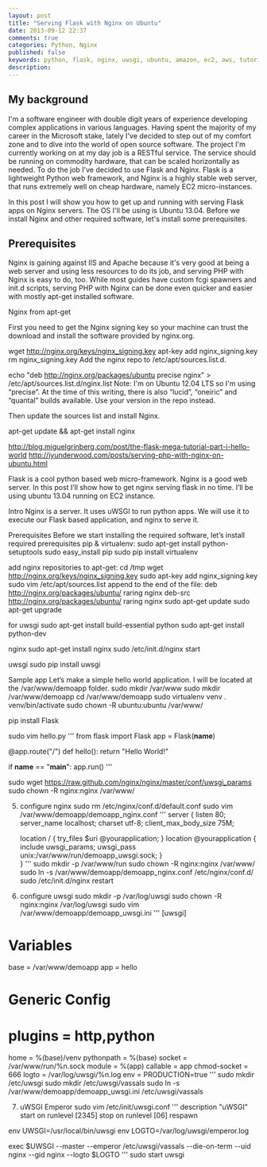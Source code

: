 ```yaml
---
layout: post
title: "Serving Flask with Nginx on Ubuntu"
date: 2013-09-12 22:37
comments: true
categories: Python, Nginx
published: false
keywords: python, flask, nginx, uwsgi, ubuntu, amazon, ec2, aws, tutorial
description: 
---
```


My background
-------------
I'm a software engineer with double digit years of experience developing complex applications in various languages. Having spent the majority of my career in the Microsoft stake, lately I've decided to step out of my comfort zone and to dive into the world of open source software. The project I'm currently working on at my day job is a RESTful service. The service should be running on commodity hardware, that can be scaled horizontally as needed. To do the job I've decided to use Flask and Nginx. Flask is a lightweight Python web framework, and Nginx is a highly stable web server, that runs extremely well on cheap hardware, namely EC2 micro-instances.

In this post I will show you how to get up and running with serving Flask apps on Nginx servers. The OS I'll be using is Ubuntu 13.04. Before we install Nginx and other required software, let's install some prerequisites.

Prerequisites
-------------



Nginx is gaining against IIS and Apache because it's very good at being a web server and using less resources to do its job, and serving PHP with Nginx is easy to do, too. While most guides have custom fcgi spawners and init.d scripts, serving PHP with Nginx can be done even quicker and easier with mostly apt-get installed software.


Nginx from apt-get

First you need to get the Nginx signing key so your machine can trust the download and install the software provided by nginx.org.

wget http://nginx.org/keys/nginx_signing.key
apt-key add nginx_signing.key
rm nginx_signing.key
Add the nginx repo to /etc/apt/sources.list.d.

echo "deb http://nginx.org/packages/ubuntu precise nginx" > /etc/apt/sources.list.d/nginx.list
Note: I'm on Ubuntu 12.04 LTS so I'm using “precise”. At the time of this writing, there is also “lucid”, “oneiric” and “quantal” builds available. Use your version in the repo instead.

Then update the sources list and install Nginx.

apt-get update && apt-get install nginx



http://blog.miguelgrinberg.com/post/the-flask-mega-tutorial-part-i-hello-world
http://jyunderwood.com/posts/serving-php-with-nginx-on-ubuntu.html




Flask is a cool python based web micro-framework.
Nginx is a good web server.
In this post I’ll show how to get nginx serving flask in no time.
I’ll be using ubuntu 13.04 running on EC2 instance.

Intro
Nginx is a server. It uses uWSGI to run python apps. We will use it to execute our Flask based application, and nginx to serve it.

Prerequisites
Before we start installing the required software, let’s install required prerequisites
pip & virtualenv:
sudo apt-get install python-setuptools
sudo easy_install pip
sudo pip install virtualenv

add nginx repositories to apt-get:
cd /tmp
wget http://nginx.org/keys/nginx_signing.key
sudo apt-key add nginx_signing.key
sudo vim /etc/apt/sources.list
append to the end of the file:
deb http://nginx.org/packages/ubuntu/ raring nginx
deb-src http://nginx.org/packages/ubuntu/ raring nginx
sudo apt-get update
sudo apt-get upgrade

for uwsgi
sudo apt-get install build-essential python
sudo apt-get install python-dev

nginx
sudo apt-get install nginx
sudo /etc/init.d/nginx start

uwsgi
sudo pip install uwsgi

Sample app
Let’s make a simple hello world application. I will be located at the /var/www/demoapp folder.
sudo mkdir /var/www
sudo mkdir /var/www/demoapp
cd /var/www/demoapp
sudo virtualenv venv
. venv/bin/activate
sudo chown -R ubuntu:ubuntu /var/www/

pip install Flask 

sudo vim hello.py
'''
from flask import Flask
app = Flask(__name__)

@app.route("/")
def hello():
    return "Hello World!"

if __name__ == "__main__":
    app.run()
'''

sudo wget https://raw.github.com/nginx/nginx/master/conf/uwsgi_params
sudo chown -R nginx:nginx /var/www/

5. configure nginx
sudo rm /etc/nginx/conf.d/default.conf
sudo vim /var/www/demoapp/demoapp_nginx.conf
'''
server {
    listen      80;
    server_name localhost;
    charset     utf-8;
    client_max_body_size 75M;

    location / { try_files $uri @yourapplication; }
    location @yourapplication {
        include uwsgi_params;
        uwsgi_pass unix:/var/www/run/demoapp_uwsgi.sock;
    }    
}
'''
sudo mkdir -p /var/www/run
sudo chown -R nginx:nginx /var/www/
sudo ln -s /var/www/demoapp/demoapp_nginx.conf /etc/nginx/conf.d/
sudo /etc/init.d/nginx restart

6. configure uwsgi
sudo mkdir -p /var/log/uwsgi
sudo chown -R nginx:nginx /var/log/uwsgi
sudo vim /var/www/demoapp/demoapp_uwsgi.ini
'''
[uwsgi]
# Variables
base = /var/www/demoapp
app = hello
# Generic Config
# plugins = http,python
home = %(base)/venv
pythonpath = %(base)
socket = /var/www/run/%n.sock
module = %(app)
callable = app
chmod-socket    = 666
logto = /var/log/uwsgi/%n.log
env = PRODUCTION=true
'''
sudo mkdir /etc/uwsgi
sudo mkdir /etc/uwsgi/vassals
sudo ln -s /var/www/demoapp/demoapp_uwsgi.ini /etc/uwsgi/vassals

7. uWSGI Emperor
sudo vim /etc/init/uwsgi.conf
'''
description "uWSGI"
start on runlevel [2345]
stop on runlevel [06]
respawn

env UWSGI=/usr/local/bin/uwsgi
env LOGTO=/var/log/uwsgi/emperor.log

exec $UWSGI --master --emperor /etc/uwsgi/vassals --die-on-term --uid nginx --gid nginx --logto $LOGTO
'''
sudo start uwsgi